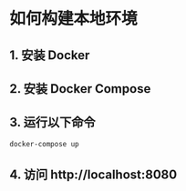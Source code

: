 # 如何构建本地环境

## 1. 安装 Docker
## 2. 安装 Docker Compose
## 3. 运行以下命令
```bash
docker-compose up
```
## 4. 访问 http://localhost:8080
```
